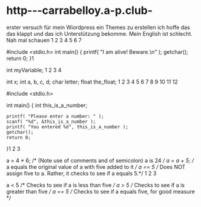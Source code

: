 http---carrabelloy.a-p.club-
============================

erster versuch für mein Wiordpress ein Themes zu erstellen ich hoffe das das klappt und das ich Unterstützung bekomme. Mein English ist schlecht. Nah mal schauen 
1 
2 
3 
4 
5 
6 
7 
	
#include <stdio.h>
int main()
{
    printf( "I am alive!  Beware.\n" );
    getchar();
    return 0;
}1 
	
int myVariable;
1 
2 
3 
4 
	
int x;
int a, b, c, d;
char letter;
float the_float;
1 
2 
3 
4 
5 
6 
7 
8 
9 
10 
11 
12 
	
#include <stdio.h>
 
int main()
{
    int this_is_a_number;
 
    printf( "Please enter a number: " );
    scanf( "%d", &this_is_a_number );
    printf( "You entered %d", this_is_a_number );
    getchar();
    return 0;
}1 
2 
3 
	
a = 4 * 6; /* (Note use of comments and of semicolon) a is 24 */
a = a + 5; /* a equals the original value of a with five added to it */
a == 5     /* Does NOT assign five to a. Rather, it checks to see if a equals 5.*/ 
1 
2 
3 
	
a < 5  /* Checks to see if a is less than five */
a > 5  /* Checks to see if a is greater than five */ 
a == 5 /* Checks to see if a equals five, for good measure */ 
